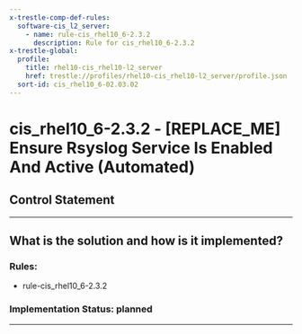 ```yaml
---
x-trestle-comp-def-rules:
  software-cis_l2_server:
    - name: rule-cis_rhel10_6-2.3.2
      description: Rule for cis_rhel10_6-2.3.2
x-trestle-global:
  profile:
    title: rhel10-cis_rhel10-l2_server
    href: trestle://profiles/rhel10-cis_rhel10-l2_server/profile.json
  sort-id: cis_rhel10_6-02.03.02
---
```


# cis_rhel10_6-2.3.2 - \[REPLACE_ME\] Ensure Rsyslog Service Is Enabled And Active (Automated)

## Control Statement

______________________________________________________________________

## What is the solution and how is it implemented?

<!-- For implementation status enter one of: implemented, partial, planned, alternative, not-applicable -->

<!-- Note that the list of rules under ### Rules: is read-only and changes will not be captured after assembly to JSON -->

<!-- Add control implementation description here for control: cis_rhel10_6-2.3.2 -->

### Rules:

  - rule-cis_rhel10_6-2.3.2

### Implementation Status: planned

______________________________________________________________________
